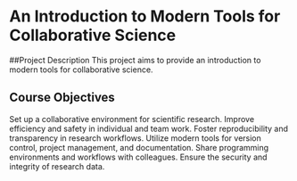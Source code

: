 # An Introduction to Modern Tools for Collaborative Science 
##Project Description
This project aims to provide an introduction to modern tools for collaborative science.
## Course Objectives
Set up a collaborative environment for scientific research.
Improve efficiency and safety in individual and team work.
Foster reproducibility and transparency in research workflows.
Utilize modern tools for version control, project management, and documentation.
Share programming environments and workflows with colleagues.
Ensure the security and integrity of research data.
